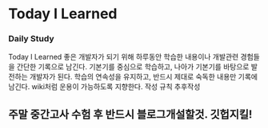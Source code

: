 # Today I Learned

### Daily Study

Today I Learned
좋은 개발자가 되기 위해 하루동안 학습한 내용이나 개발관련 경험들을 간단한 기록으로 남긴다.
기본기를 중심으로 학습하고, 나아가 기본기를 바탕으로 발전하는 개발자가 된다.
학습의 연속성을 유지하고, 반드시 제대로 숙독한 내용만 기록에 남긴다.
wiki처럼 운용이 가능하도록 지향한다.
작성 규칙 추후작성


## 주말 중간고사 수험 후 반드시 블로그개설할것. 깃헙지킬!
